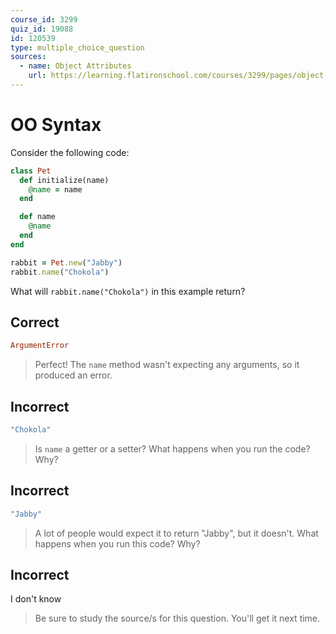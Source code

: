 ```yaml
---
course_id: 3299
quiz_id: 19088
id: 120539
type: multiple_choice_question
sources:
  - name: Object Attributes
    url: https://learning.flatironschool.com/courses/3299/pages/object-attributes
---
```


# OO Syntax

Consider the following code:

```rb
class Pet
  def initialize(name)
    @name = name
  end

  def name
    @name
  end
end

rabbit = Pet.new("Jabby")
rabbit.name("Chokola")
```

What will `rabbit.name("Chokola")` in this example return?

## Correct

```rb
ArgumentError
```

> Perfect! The `name` method wasn't expecting any arguments, so it produced an
> error.

## Incorrect

```rb
"Chokola"
```

> Is `name` a getter or a setter? What happens when you run the code? Why?

## Incorrect

```rb
"Jabby"
```

> A lot of people would expect it to return "Jabby", but it doesn't. What
> happens when you run this code? Why?

## Incorrect

I don't know

> Be sure to study the source/s for this question. You'll get it next time.

